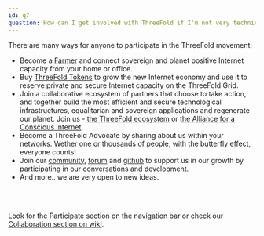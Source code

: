 ```yaml
---
id: q7
question: How can I get involved with ThreeFold if I'm not very technical?
---
```


There are many ways for anyone to participate in the ThreeFold movement:
- Become a [Farmer](https://library.threefold.me/info/threefold#/tfgrid/farming/threefold__farming_intro) and connect sovereign and planet positive Internet capacity from your home or office. 
- Buy [ThreeFold Tokens](https://library.threefold.me/info/threefold#/tokens/threefold__how_to_buy) to grow the new Internet economy and use it to reserve private and secure Internet capacity on the ThreeFold Grid. 
- Join a collaborative ecosystem of partners that choose to take action, and together build the most efficient and secure technological infrastructures, equalitarian and sovereign applications and regenerate our planet. Join us - [the ThreeFold ecosystem](https://t.me/threefold) or [the Alliance for a Conscious Internet](https://www.consciousinternet.org/).
- Become a ThreeFold Advocate by sharing about us within your networks. Wether one or thousands of people, with the butterfly effect, everyone counts!
- Join our [community](https://t.me/threefold), [forum](https://forum.threefold.io/) and [github](https://github.com/threefoldfoundation) to support us in our growth by participating in our conversations and development.
- And more.. we are very open to new ideas.
<br/>
<br/>

Look for the Participate section on the navigation bar or check our [Collaboration section on wiki](https://library.threefold.me/info/freeflow/#/collaboration/freeflow__collaboration.md).